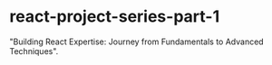 # react-project-series-part-1
"Building React Expertise: Journey from Fundamentals to Advanced Techniques".

